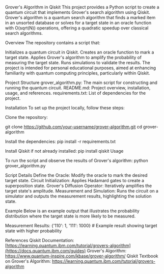 Grover's Algorithm in Qiskit
This project provides a Python script to create a quantum circuit that implements Grover's search algorithm using Qiskit. Grover's algorithm is a quantum search algorithm that finds a marked item in an unsorted database or solves for a target state in an oracle function with 
O(sqrt(N)) operations, offering a quadratic speedup over classical search algorithms.

Overview
The repository contains a script that:

Initializes a quantum circuit in Qiskit.
Creates an oracle function to mark a target state.
Applies Grover's algorithm to amplify the probability of measuring the target state.
Runs simulations to validate the results.
The project is intended for personal educational purposes, aimed at enhancing familiarity with quantum computing principles, particularly within Qiskit.

Project Structure
grover_algorithm.py: The main script for constructing and running the quantum circuit.
README.md: Project overview, installation, usage, and references.
requirements.txt: List of dependencies for the project.

Installation
To set up the project locally, follow these steps:

Clone the repository:

git clone https://github.com/your-username/grover-algorithm.git
cd grover-algorithm


Install the dependencies:
pip install -r requirements.txt

Install Qiskit if not already installed:
pip install qiskit
Usage

To run the script and observe the results of Grover's algorithm:
python grover_algorithm.py

Script Details
Define the Oracle: Modify the oracle to mark the desired target state. 
Circuit Initialization: Applies Hadamard gates to create a superposition state.
Grover's Diffusion Operator: Iteratively amplifies the target state's amplitude.
Measurement and Simulation: Runs the circuit on a simulator and outputs the measurement results, highlighting the solution state.

Example
Below is an example output that illustrates the probability distribution where the target state is more likely to be measured.


Measurement Results:
{'110': 1, '111': 1000}  # Example result showing target state with higher probability

References
Qiskit Documentation: [https://learning.quantum.ibm.com/tutorial/grovers-algorithm](https://docs.quantum.ibm.com/guides)
Grover's Algorithm: https://www.quantum-inspire.com/kbase/grover-algorithm/
Qiskit Textbook on Grover's Algorithm: https://learning.quantum.ibm.com/tutorial/grovers-algorithm



